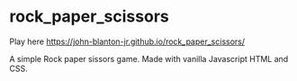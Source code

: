 # rock_paper_scissors

Play here https://john-blanton-jr.github.io/rock_paper_scissors/

A simple Rock paper sissors game. Made with vanilla Javascript HTML and CSS.
